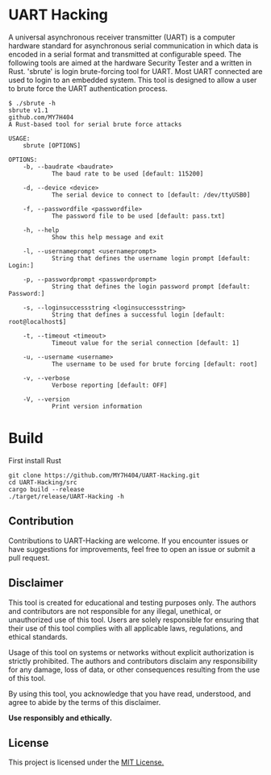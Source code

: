 # UART Hacking
A universal asynchronous receiver transmitter (UART) is a computer hardware standard for asynchronous serial communication in which data is encoded in a serial format and transmitted at configurable speed. The following tools are aimed at the hardware Security Tester and a written in Rust. 'sbrute' is login brute-forcing tool for UART. Most UART connected are used to login to an embedded system. This tool is designed to allow a user to brute force the UART authentication process.
```
$ ./sbrute -h
sbrute v1.1
github.com/MY7H404
A Rust-based tool for serial brute force attacks

USAGE:
    sbrute [OPTIONS]

OPTIONS:
    -b, --baudrate <baudrate>
            The baud rate to be used [default: 115200]

    -d, --device <device>
            The serial device to connect to [default: /dev/ttyUSB0]

    -f, --passwordfile <passwordfile>
            The password file to be used [default: pass.txt]

    -h, --help
            Show this help message and exit

    -l, --usernameprompt <usernameprompt>
            String that defines the username login prompt [default: Login:]

    -p, --passwordprompt <passwordprompt>
            String that defines the login password prompt [default: Password:]

    -s, --loginsuccessstring <loginsuccessstring>
            String that defines a successful login [default: root@localhost$]

    -t, --timeout <timeout>
            Timeout value for the serial connection [default: 1]

    -u, --username <username>
            The username to be used for brute forcing [default: root]

    -v, --verbose
            Verbose reporting [default: OFF]

    -V, --version
            Print version information
```

# Build
First install Rust
```
git clone https://github.com/MY7H404/UART-Hacking.git
cd UART-Hacking/src
cargo build --release
./target/release/UART-Hacking -h
```

## Contribution

Contributions to UART-Hacking are welcome. If you encounter issues or have suggestions for improvements, feel free to open an issue or submit a pull request.

## Disclaimer

This tool is created for educational and testing purposes only. The authors and contributors are not responsible for any illegal, unethical, or unauthorized use of this tool. Users are solely responsible for ensuring that their use of this tool complies with all applicable laws, regulations, and ethical standards.

Usage of this tool on systems or networks without explicit authorization is strictly prohibited. The authors and contributors disclaim any responsibility for any damage, loss of data, or other consequences resulting from the use of this tool.

By using this tool, you acknowledge that you have read, understood, and agree to abide by the terms of this disclaimer.

**Use responsibly and ethically.**

## License
This project is licensed under the [MIT License.](https://github.com/MY7H404/UART-Hacking/blob/main/LICENSE)
